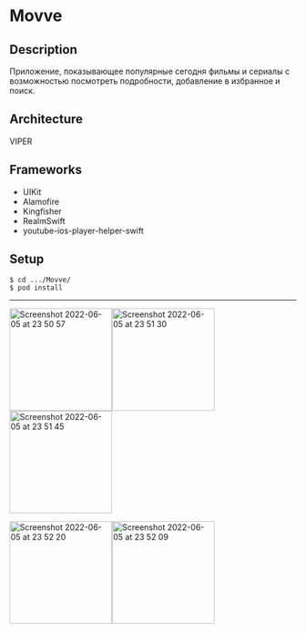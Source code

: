 # Movve
## Description
Приложение, показывающее популярные сегодня фильмы и сериалы с возможностью посмотреть подробности,
добавление в избранное и поиск.
## Architecture
VIPER
## Frameworks
- UIKit
- Alamofire
- Kingfisher
- RealmSwift
- youtube-ios-player-helper-swift

## Setup
```
$ cd .../Movve/
$ pod install
```
---
<img width="180" alt="Screenshot 2022-06-05 at 23 50 57" src="https://user-images.githubusercontent.com/16288991/172070128-87961753-66fe-4ed7-80cd-f7d3ddaf0af5.png"><img width="180" alt="Screenshot 2022-06-05 at 23 51 30" src="https://user-images.githubusercontent.com/16288991/172070131-b281d316-4e44-464d-8125-b731b9c938fa.png"><img width="180" alt="Screenshot 2022-06-05 at 23 51 45" src="https://user-images.githubusercontent.com/16288991/172070133-636399fb-8eef-4985-9578-20dc01cb8a9d.png">

<img width="180" alt="Screenshot 2022-06-05 at 23 52 20" src="https://user-images.githubusercontent.com/16288991/172070146-ca029f3f-8bcb-481b-a83b-0f20e7b88ffe.png"><img width="180" alt="Screenshot 2022-06-05 at 23 52 09" src="https://user-images.githubusercontent.com/16288991/172070148-20ec0a29-2eff-4414-99f5-57fcceb172e6.png">
